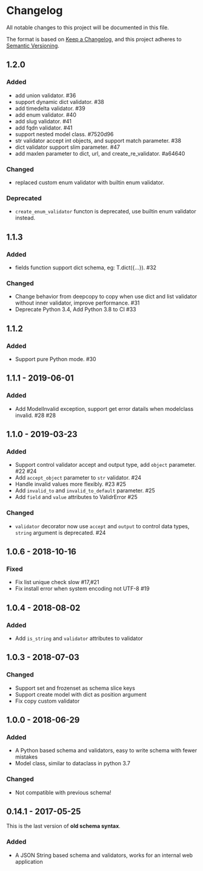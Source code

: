 # Changelog

All notable changes to this project will be documented in this file.

The format is based on [Keep a Changelog](https://keepachangelog.com/en/1.0.0/),
and this project adheres to [Semantic Versioning](https://semver.org/spec/v2.0.0.html).

## 1.2.0

### Added

- add union validator. #36
- support dynamic dict validator. #38
- add timedelta validator. #39
- add enum validator. #40
- add slug validator. #41
- add fqdn validator. #41
- support nested model class. #7520d96
- str validator accept int objects, and support match parameter. #38
- dict validator support slim parameter. #47
- add maxlen parameter to dict, url, and create_re_validator. #a64640

### Changed

- replaced custom enum validator with builtin enum validator.

### Deprecated

- `create_enum_validator` functon is deprecated, use builtin enum validator instead.

## 1.1.3

### Added

- fields function support dict schema, eg: T.dict({...}). #32

### Changed

- Change behavior from deepcopy to copy when use dict and list validator without inner validator, improve performance. #31
- Deprecate Python 3.4, Add Python 3.8 to CI  #33

## 1.1.2

### Added

- Support pure Python mode. #30

## 1.1.1 - 2019-06-01

### Added

- Add ModelInvalid exception, support get error datails when modelclass invalid. #28 #28

## 1.1.0 - 2019-03-23

### Added

- Support control validator accept and output type, add `object` parameter. #22 #24
- Add `accept_object` parameter to `str` validator. #24
- Handle invalid values more flexibly. #23 #25
- Add `invalid_to` and `invalid_to_default` parameter. #25
- Add `field` and `value` attributes to ValidrError #25

### Changed

- `validator` decorator now use `accept` and `output` to control data types, `string` argument is deprecated. #24

## 1.0.6 - 2018-10-16

### Fixed

- Fix list unique check slow #17,#21
- Fix install error when system encoding not UTF-8 #19

## 1.0.4 - 2018-08-02

### Added

- Add `is_string` and `validator` attributes to validator

## 1.0.3 - 2018-07-03

### Changed

- Support set and frozenset as schema slice keys
- Support create model with dict as position argument
- Fix copy custom validator

## 1.0.0 - 2018-06-29

### Added

- A Python based schema and validators, easy to write schema with fewer mistakes
- Model class, similar to dataclass in python 3.7

### Changed

- Not compatible with previous schema!

## 0.14.1 - 2017-05-25

This is the last version of **old schema syntax**.

### Added

- A JSON String based schema and validators, works for an internal web application
